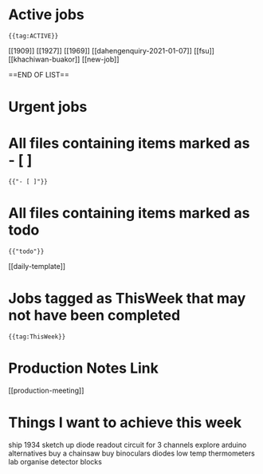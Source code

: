 # Active jobs

```expander
{{tag:ACTIVE}}
```
[[1909]]
[[1927]]
[[1969]]
[[dahengenquiry-2021-01-07]]
[[fsu]]
[[khachiwan-buakor]]
[[new-job]]

==END OF LIST==

# Urgent jobs

# All files containing items marked as - [ ]

```expander
{{"- [ ]"}}
```


# All files containing items marked as todo

```expander
{{"todo"}}
```

[[daily-template]]

# Jobs tagged as ThisWeek that may not have been completed

```expander
{{tag:ThisWeek}}
```

# Production Notes Link

[[production-meeting]]

# Things I want to achieve this week

ship 1934
sketch up diode readout circuit for 3 channels
explore arduino alternatives
buy a chainsaw
buy binoculars
diodes
low temp thermometers
lab organise
detector blocks